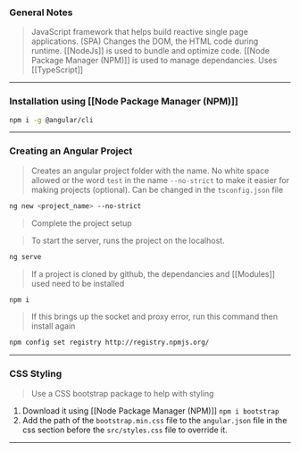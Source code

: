 
### General Notes

> JavaScript framework that helps build reactive single page applications. (SPA)
> Changes the DOM, the HTML code during runtime.
> [[NodeJs]] is used to bundle and optimize code.
> [[Node Package Manager (NPM)]] is used to manage dependancies.
> Uses [[TypeScript]]

---

### Installation using [[Node Package Manager (NPM)]]

```Bash
npm i -g @angular/cli
```

---

### Creating an Angular Project

> Creates an angular project folder with the name. No white space allowed or the word `test` in the name
> `--no-strict` to make it easier for making projects (optional). Can be changed in the `tsconfig.json` file
```bash
ng new <project_name> --no-strict
```

> Complete the project setup

>To start the server, runs the project on the localhost.
```Bash
ng serve
```


> If a project is cloned by github, the dependancies and [[Modules]] used need to be installed
```bash
npm i 
```
> If this brings up the socket and proxy error, run this command then install again
``` bash
npm config set registry http://registry.npmjs.org/
```

---

### CSS Styling 

> Use a CSS bootstrap package to help with styling

1. Download it using [[Node Package Manager (NPM)]] `npm i bootstrap`
2. Add the path of the `bootstrap.min.css` file to the `angular.json` file in the css section before the `src/styles.css` file to override it.

---
